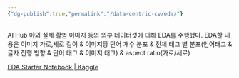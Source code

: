 ```yaml
---
{"dg-publish":true,"permalink":"/data-centric-cv/eda/"}
---
```


AI Hub 야외 실제 촬영 이미지 등의 외부 데이터셋에 대해 EDA를 수행했다.
EDA할 내용은 이미지 가로,세로 길이 & 이미지당 단어 개수 분포 & 전체 태그 별 분포(언어태그 & 글자 진행 방향 & 단어 태그 & 이미지 태그) & aspect ratio(가로/세로)

[EDA Starter Notebook | Kaggle](https://www.kaggle.com/code/aidapearson/eda-starter-notebook)

